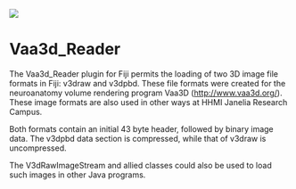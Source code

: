 [![](https://github.com/fiji/Vaa3d_Reader/actions/workflows/build-main.yml/badge.svg)](https://github.com/fiji/Vaa3d_Reader/actions/workflows/build-main.yml)

Vaa3d_Reader
============

The Vaa3d_Reader plugin for Fiji permits the loading of two 3D image file formats in Fiji: v3draw and v3dpbd. 
These file formats were created for the neuroanatomy volume rendering program Vaa3D (http://www.vaa3d.org/).
These image formats are also used in other ways at HHMI Janelia Research Campus.

Both formats contain an initial 43 byte header, followed by binary image data. The v3dpbd data section
is compressed, while that of v3draw is uncompressed.

The V3dRawImageStream and allied classes could also be used to load such images in other Java programs.
